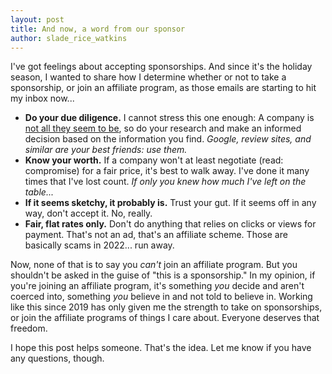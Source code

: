 ```yaml
---
layout: post
title: And now, a word from our sponsor
author: slade_rice_watkins
---
```


I've got feelings about accepting sponsorships. And since it's the holiday season, I wanted to share how I determine whether or not to take a sponsorship, or join an affiliate program, as those emails are starting to hit my inbox now...

- **Do your due diligence.** I cannot stress this one enough: A company is [not all they seem to be](https://twitter.com/itsechomusic_/status/1572047690069843968), so do your research and make an informed decision based on the information you find. *Google, review sites, and similar are your best friends: use them.*
- **Know your worth.** If a company won't at least negotiate (read: compromise) for a fair price, it's best to walk away. I've done it many times that I've lost count. *If only you knew how much I've left on the table...*
- **If it seems sketchy, it probably is.** Trust your gut. If it seems off in any way, don't accept it. No, really.
- **Fair, flat rates only.** Don't do anything that relies on clicks or views for payment. That's not an ad, that's an affiliate scheme. Those are basically scams in 2022... run away.

Now, none of that is to say you *can't* join an affiliate program. But you shouldn't be asked in the guise of "this is a sponsorship." In my opinion, if you're joining an affiliate program, it's something *you* decide and aren't coerced into, something *you* believe in and not told to believe in. Working like this since 2019 has only given me the strength to take on sponsorships, or join the affiliate programs of things I care about. Everyone deserves that freedom.

I hope this post helps someone. That's the idea. Let me know if you have any questions, though.
